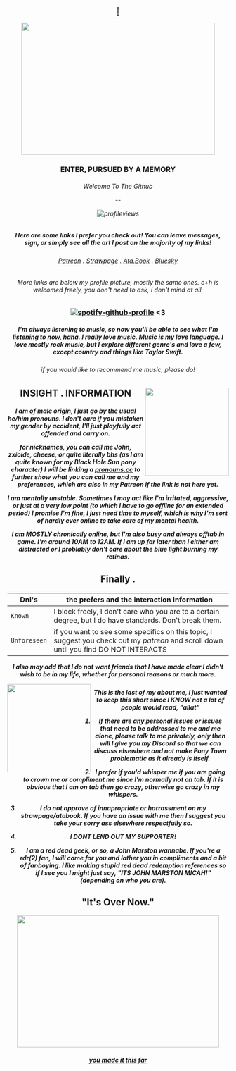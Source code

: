 <h3 align="center">🐺</h3>
  
<p align="center">
  <img width="440" height="300" src="https://media.discordapp.net/attachments/1116747850282451045/1346675153974853662/d2b42153b21533d811c449c7952387d3-removebg-preview.png?ex=67c90c78&is=67c7baf8&hm=5f52962996ae456ffcacee032431a55dcea59ce2d09e15cfa1a8cadcb29a96c2&=&format=webp&quality=lossless&width=587&height=421">
</p>

<h3 align="center"> ENTER, PURSUED BY A MEMORY <h6 align="center"> Welcome To The Github

  --
  
 ![profileviews](https://komarev.com/ghpvc/?username=cheesewezz&color=lightgrey)


<h5 align="center"> Here are some links I prefer you check out! You can leave messages, sign, or simply see all the art I post on the majority of my links!

<h6 align="center"> 

[Patreon](https://www.patreon.com/c/user/posts?u=85089921)  .  [Strawpage](https://chezzits.straw.page/)  .  [Ata.Book](https://zxioide.atabook.org/)  .  [Bluesky](https://bsky.app/profile/cheesewezz.bsky.social)

<h6 align="center"> More links are below my profile picture, mostly the same ones.
c+h is welcomed freely, you don't need to ask, I don't mind at all.</h6>


<h3 align="center"> 
  
[![spotify-github-profile](https://spotify-github-profile.kittinanx.com/api/view?uid=314lk5plcho6tynqye2qelu5zs5m&cover_image=true&theme=novatorem&show_offline=true&background_color=121212&interchange=true&bar_color=53b14f&bar_color_cover=true)](https://spotify-github-profile.kittinanx.com/api/view?uid=314lk5plcho6tynqye2qelu5zs5m&redirect=true) <3


<h5 align="center"> I'm always listening to music, so now you'll be able to see what I'm listening to now, haha. I really love music. Music is my love language. I love mostly rock music, but I explore different genre's and love a few, except country and things like Taylor Swift.</h5>

<h6 align="center"> if you would like to recommend me music, please do!</h6>

<h2 align="center"> INSIGHT . INFORMATION

<img align="right" width="190" height="200" src="https://media.discordapp.net/attachments/1116747850282451045/1346698600574615552/c56699a8d54ab508874ea4a6a40612f6-removebg-preview.png?ex=67c9224e&is=67c7d0ce&hm=ffd2ff5526ebb4c499c6e97ff97fe324a0d7163b67ebe34998cbf7a71a05d95a&=&format=webp&quality=lossless&width=421&height=421">

<h5 align="center"> I am of male origin, I just go by the usual he/him pronouns. I don't care if you mistaken my gender by accident, I'll just playfully act offended and carry on.


for nicknames, you can call me John, zxioide, cheese, or quite literally bhs (as I am quite known for my Black Hole Sun pony character) I will be linking a [pronouns.cc](https://pronouns.cc/@scarface) to further show what you can call me and my preferences, which are also in my Patreon if the link is not here yet.


I am mentally unstable. Sometimes I may act like I'm irritated, aggressive, or just at a very low point (to which I have to go offline for an extended period) I promise I'm fine, I just need time to myself, which is why I'm sort of hardly ever online to take care of my mental health.


I am MOSTLY chronically online, but I'm also busy and always offtab in game. I'm around 10AM to 12AM. If I am up far later than I either am distracted or I problably don't care about the blue light burning my retinas.

<h2 align="center"> Finally .</h2>

<h5 align="center">
    
| Dni's | the prefers and the interaction information |
| --- | --- |
| `Known` | I block freely, I don't care who you are to a certain degree, but I do have standards. Don't break them. |
| `Unforeseen` | if you want to see some specifics on this topic, I suggest you check out my *patreon* and scroll down until you find DO NOT INTERACTS |

*I also may add that I do not want friends that I have made clear I didn't wish to be in my life, whether for personal reasons or much more.*

<img align="left" width="190" height="200" src="https://media.discordapp.net/attachments/1116747850282451045/1346720869522739291/2bb28f1192dc33574719e3c35e339cb5-removebg-preview.png?ex=67c9370c&is=67c7e58c&hm=e332e8bbaa4eac0bb6b50f7f7d11e954f47cfd7d694cccafa8b22da4c19a8e01&=&format=webp&quality=lossless"> 

<h5 align="center"> This is the last of my about me, I just wanted to keep this short since I KNOW not a lot of people would read, "allat"

1. If there are any personal issues or issues that need to be addressed to me and me alone, please talk to me privately, only then will I give you my Discord so that we can discuss elsewhere and not make Pony Town problematic as it already is itself.
   
2. I prefer if you'd whisper me if you are going to crown me or compliment me since I'm normally not on tab. If it is obvious that I am on tab then go crazy, otherwise go crazy in my whispers.
   
3. I do not approve of innapropriate or harrassment on my strawpage/atabook. If you have an issue with me then I suggest you take your sorry ass elsewhere respectfully so.
   
4. I DONT LEND OUT MY SUPPORTER!
   
5. I am a red dead geek, or so, a John Marston wannabe. If you're a rdr(2) fan, I will come for you and lather you in compliments and a bit of fanboying. I like making stupid red dead redemption references so if I see you I might just say, "ITS JOHN MARSTON MICAH!" (depending on who you are).

<h2 align="center"> "It's Over Now."</h2>

<p align="center">
  <img width="460" height="300" src="https://i.pinimg.com/736x/fa/7c/62/fa7c6251f195c3b7756718a6fc23f612.jpg">
</p>

<h5 align="center">

  [you made it this far](https://www.youtube.com/watch?v=qKZYQqUAtjo)




